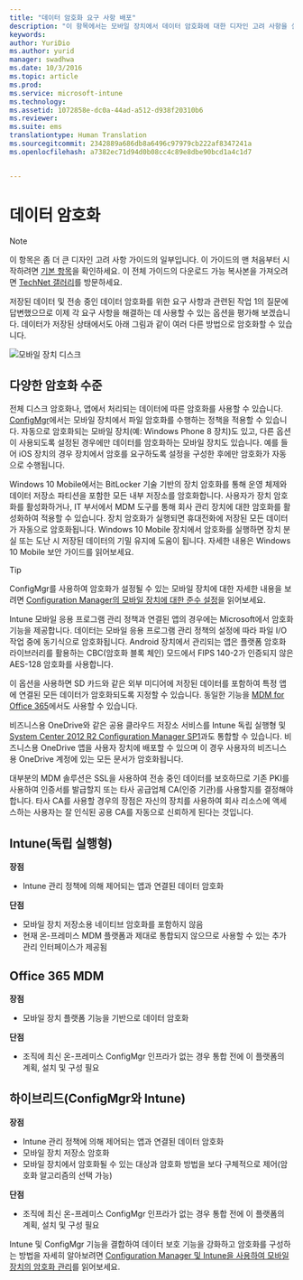 ```yaml
---
title: "데이터 암호화 요구 사항 배포"
description: "이 항목에서는 모바일 장치에서 데이터 암호화에 대한 디자인 고려 사항을 설명합니다. 이 항목은 모바일 장치 관리 디자인 고려 사항을 다루는 좀 더 큰 문서 집합의 일부입니다."
keywords: 
author: YuriDio
ms.author: yurid
manager: swadhwa
ms.date: 10/3/2016
ms.topic: article
ms.prod: 
ms.service: microsoft-intune
ms.technology: 
ms.assetid: 1072858e-dc0a-44ad-a512-d938f20310b6
ms.reviewer: 
ms.suite: ems
translationtype: Human Translation
ms.sourcegitcommit: 2342889a686db8a6496c97979cb222af8347241a
ms.openlocfilehash: a7382ec71d94d0b08cc4c89e8dbe90bcd1a4c1d7


---
```


# <a name="data-encryption"></a>데이터 암호화

>[!NOTE]
>이 항목은 좀 더 큰 디자인 고려 사항 가이드의 일부입니다. 이 가이드의 맨 처음부터 시작하려면 [기본 항목](mdm-design-considerations-guide.md)을 확인하세요. 이 전체 가이드의 다운로드 가능 복사본을 가져오려면 [TechNet 갤러리](https://gallery.technet.microsoft.com/Mobile-Device-Management-7d401582)를 방문하세요.

저장된 데이터 및 전송 중인 데이터 암호화를 위한 요구 사항과 관련된 작업 1의 질문에 답변했으므로 이제 각 요구 사항을 해결하는 데 사용할 수 있는 옵션을 평가해 보겠습니다. 데이터가 저장된 상태에서도 아래 그림과 같이 여러 다른 방법으로 암호화할 수 있습니다.

![모바일 장치 디스크](./media/MDM_Figure_09.png)

## <a name="different-levels-of-encryption"></a>다양한 암호화 수준

전체 디스크 암호화나, 앱에서 처리되는 데이터에 따른 암호화를 사용할 수 있습니다. [ConfigMgr](https://technet.microsoft.com/library/dn919655.aspx)에서는 모바일 장치에서 파일 암호화를 수행하는 정책을 적용할 수 있습니다. 자동으로 암호화되는 모바일 장치(예: Windows Phone 8 장치)도 있고, 다른 옵션이 사용되도록 설정된 경우에만 데이터를 암호화하는 모바일 장치도 있습니다. 예를 들어 iOS 장치의 경우 장치에서 암호를 요구하도록 설정을 구성한 후에만 암호화가 자동으로 수행됩니다.

Windows 10 Mobile에서는 BitLocker 기술 기반의 장치 암호화를 통해 운영 체제와 데이터 저장소 파티션을 포함한 모든 내부 저장소를 암호화합니다. 사용자가 장치 암호화를 활성화하거나, IT 부서에서 MDM 도구를 통해 회사 관리 장치에 대한 암호화를 활성화하여 적용할 수 있습니다. 장치 암호화가 실행되면 휴대전화에 저장된 모든 데이터가 자동으로 암호화됩니다. Windows 10 Mobile 장치에서 암호화를 실행하면 장치 분실 또는 도난 시 저장된 데이터의 기밀 유지에 도움이 됩니다. 자세한 내용은 Windows 10 Mobile 보안 가이드를 읽어보세요.

>[!TIP]
> ConfigMgr를 사용하여 암호화가 설정될 수 있는 모바일 장치에 대한 자세한 내용을 보려면 [Configuration Manager의 모바일 장치에 대한 준수 설정](https://technet.microsoft.com/library/dn376523.aspx)을 읽어보세요.

Intune 모바일 응용 프로그램 관리 정책과 연결된 앱의 경우에는 Microsoft에서 암호화 기능을 제공합니다. 데이터는 모바일 응용 프로그램 관리 정책의 설정에 따라 파일 I/O 작업 중에 동기식으로 암호화됩니다. Android 장치에서 관리되는 앱은 플랫폼 암호화 라이브러리를 활용하는 CBC(암호화 블록 체인) 모드에서 FIPS 140-2가 인증되지 않은 AES-128 암호화를 사용합니다.

이 옵션을 사용하면 SD 카드와 같은 외부 미디어에 저장된 데이터를 포함하여 특정 앱에 연결된 모든 데이터가 암호화되도록 지정할 수 있습니다. 동일한 기능을 [MDM for Office 365](https://technet.microsoft.com/library/ms.o365.cc.devicepolicysupporteddevice.aspx)에서도 사용할 수 있습니다.

비즈니스용 OneDrive와 같은 공용 클라우드 저장소 서비스를 Intune 독립 실행형 및 [System Center 2012 R2 Configuration Manager SP1](https://technet.microsoft.com/library/mt131422.aspx)과도 통합할 수 있습니다. 비즈니스용 OneDrive 앱을 사용자 장치에 배포할 수 있으며 이 경우 사용자의 비즈니스용 OneDrive 계정에 있는 모든 문서가 암호화됩니다.

대부분의 MDM 솔루션은 SSL을 사용하여 전송 중인 데이터를 보호하므로 기존 PKI를 사용하여 인증서를 발급할지 또는 타사 공급업체 CA(인증 기관)를 사용할지를 결정해야 합니다. 타사 CA를 사용할 경우의 장점은 자신의 장치를 사용하여 회사 리소스에 액세스하는 사용자는 잘 인식된 공용 CA를 자동으로 신뢰하게 된다는 것입니다.

## <a name="intune-standalone"></a>Intune(독립 실행형)

**장점**

- Intune 관리 정책에 의해 제어되는 앱과 연결된 데이터 암호화

**단점**

- 모바일 장치 저장소용 네이티브 암호화를 포함하지 않음
- 현재 온-프레미스 MDM 플랫폼과 제대로 통합되지 않으므로 사용할 수 있는 추가 관리 인터페이스가 제공됨

## <a name="mdm-of-office-365"></a>Office 365 MDM

**장점**

- 모바일 장치 플랫폼 기능을 기반으로 데이터 암호화

**단점**

- 조직에 최신 온-프레미스 ConfigMgr 인프라가 없는 경우 통합 전에 이 플랫폼의 계획, 설치 및 구성 필요

## <a name="hybrid-intune-with-configmgr"></a>하이브리드(ConfigMgr와 Intune)

**장점**

- Intune 관리 정책에 의해 제어되는 앱과 연결된 데이터 암호화
- 모바일 장치 저장소 암호화
- 모바일 장치에서 암호화될 수 있는 대상과 암호화 방법을 보다 구체적으로 제어(암호화 알고리즘의 선택 가능)

**단점**

- 조직에 최신 온-프레미스 ConfigMgr 인프라가 없는 경우 통합 전에 이 플랫폼의 계획, 설치 및 구성 필요

Intune 및 ConfigMgr 기능을 결합하여 데이터 보호 기능을 강화하고 암호화를 구성하는 방법을 자세히 알아보려면 [Configuration Manager 및 Intune을 사용하여 모바일 장치의 암호화 관리](http://blogs.technet.com/b/pauljones/archive/2014/08/04/managing-encryption-on-mobile-devices-with-configuration-manager-and-intune.aspx)를 읽어보세요.



<!--HONumber=Jan17_HO1-->



